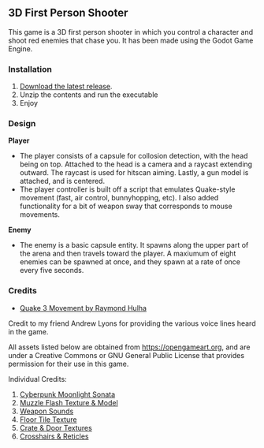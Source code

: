 ## 3D First Person Shooter

This game is a 3D first person shooter in which you control a character and shoot red enemies that chase you. It has been made using the Godot Game Engine.

<p align="right"></p>

### Installation

1. [Download the latest release](https://github.com/AlexWaclawik/3D-FPS/releases).
2. Unzip the contents and run the executable
3. Enjoy

<p align="right"></p>

### Design

**Player**
- The player consists of a capsule for collosion detection, with the head being on top. Attached to
the head is a camera and a raycast extending outward. The raycast is used for hitscan aiming. Lastly, a
gun model is attached, and is centered.
- The player controller is built off a script that emulates Quake-style movement (fast, air control, bunnyhopping, etc).
I also added functionality for a bit of weapon sway that corresponds to mouse movements. 

**Enemy**
- The enemy is a basic capsule entity. It spawns along the upper part of the arena and then travels
toward the player. A maxiumum of eight enemies can be spawned at once, and they spawn at a rate of once
every five seconds.

<p align="right"></p>

### Credits

* [Quake 3 Movement by Raymond Hulha](https://github.com/rhulha/quake3-movement-godot)

Credit to my friend Andrew Lyons for providing the various voice lines heard in the game.

All assets listed below are obtained from https://opengameart.org, and are under a Creative Commons
or GNU General Public License that provides permission for their use in this game.

Individual Credits:
1. [Cyberpunk Moonlight Sonata](https://opengameart.org/content/cyberpunk-moonlight-sonata)
2. [Muzzle Flash Texture & Model](https://opengameart.org/content/muzzle-flash-with-model)
3. [Weapon Sounds](https://opengameart.org/content/chaingun-pistol-rifle-shotgun-shots)
4. [Floor Tile Texture](https://opengameart.org/content/dirty-quake-ish-floor-tiles)
5. [Crate & Door Textures](https://opengameart.org/content/doors-crates-low-res)
6. [Crosshairs & Reticles](https://opengameart.org/content/crosshairs-and-reticles)

